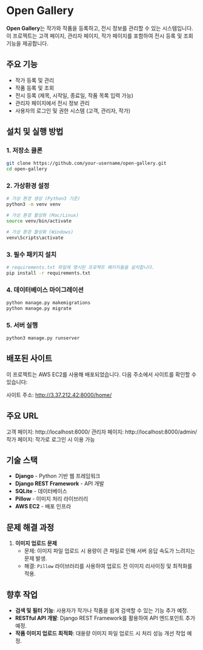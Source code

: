 # Open Gallery

**Open Gallery**는 작가와 작품을 등록하고, 전시 정보를 관리할 수 있는 시스템입니다. 이 프로젝트는 고객 페이지, 관리자 페이지, 작가 페이지를 포함하여 전시 등록 및 조회 기능을 제공합니다.

## 주요 기능

- 작가 등록 및 관리
- 작품 등록 및 조회
- 전시 등록 (제목, 시작일, 종료일, 작품 목록 입력 가능)
- 관리자 페이지에서 전시 정보 관리
- 사용자의 로그인 및 권한 시스템 (고객, 관리자, 작가)

## 설치 및 실행 방법

### 1. 저장소 클론

```bash
git clone https://github.com/your-username/open-gallery.git
cd open-gallery
```

### 2. 가상환경 설정

```bash
# 가상 환경 생성 (Python3 기준)
python3 -m venv venv

# 가상 환경 활성화 (Mac/Linux)
source venv/bin/activate

# 가상 환경 활성화 (Windows)
venv\Scripts\activate
```

### 3. 필수 패키지 설치

```bash
# requirements.txt 파일에 명시된 프로젝트 패키지들을 설치합니다.
pip install -r requirements.txt
```

### 4. 데이터베이스 마이그레이션

```bash
python manage.py makemigrations
python manage.py migrate
```

### 5. 서버 실행

```bash
python3 manage.py runserver
```

## 배포된 사이트
이 프로젝트는 AWS EC2를 사용해 배포되었습니다. 다음 주소에서 사이트를 확인할 수 있습니다:

사이트 주소: http://3.37.212.42:8000/home/

## 주요 URL
고객 페이지: http://localhost:8000/
관리자 페이지: http://localhost:8000/admin/
작가 페이지: 작가로 로그인 시 이용 가능

## 기술 스택

- **Django** - Python 기반 웹 프레임워크
- **Django REST Framework** - API 개발
- **SQLite** - 데이터베이스
- **Pillow** - 이미지 처리 라이브러리
- **AWS EC2** - 배포 인프라

## 문제 해결 과정

1. **이미지 업로드 문제**
   - 문제: 이미지 파일 업로드 시 용량이 큰 파일로 인해 서버 응답 속도가 느려지는 문제 발생.
   - 해결: `Pillow` 라이브러리를 사용하여 업로드 전 이미지 리사이징 및 최적화를 적용.

## 향후 작업

- **검색 및 필터 기능**: 사용자가 작가나 작품을 쉽게 검색할 수 있는 기능 추가 예정.
- **RESTful API 개발**: Django REST Framework를 활용하여 API 엔드포인트 추가 예정.
- **작품 이미지 업로드 최적화**: 대용량 이미지 파일 업로드 시 처리 성능 개선 작업 예정.
